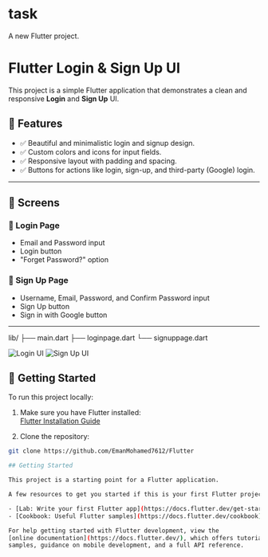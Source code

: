 # task

A new Flutter project.

# Flutter Login & Sign Up UI

This project is a simple Flutter application that demonstrates a clean and responsive **Login** and **Sign Up** UI.

## 🧾 Features

- ✅ Beautiful and minimalistic login and signup design.
- ✅ Custom colors and icons for input fields.
- ✅ Responsive layout with padding and spacing.
- ✅ Buttons for actions like login, sign-up, and third-party (Google) login.

---

## 📁 Screens

### 🔐 Login Page
- Email and Password input
- Login button
- "Forget Password?" option

### 📝 Sign Up Page
- Username, Email, Password, and Confirm Password input
- Sign Up button
- Sign in with Google button

---
lib/
├── main.dart
├── loginpage.dart
└── signuppage.dart

![Login UI](screenshots/login.png)
![Sign Up UI](screenshots/signup.png)

## 🚀 Getting Started

To run this project locally:

1. Make sure you have Flutter installed:  
   [Flutter Installation Guide](https://flutter.dev/docs/get-started/install)

2. Clone the repository:
```bash
git clone https://github.com/EmanMohamed7612/Flutter

## Getting Started

This project is a starting point for a Flutter application.

A few resources to get you started if this is your first Flutter project:

- [Lab: Write your first Flutter app](https://docs.flutter.dev/get-started/codelab)
- [Cookbook: Useful Flutter samples](https://docs.flutter.dev/cookbook)

For help getting started with Flutter development, view the
[online documentation](https://docs.flutter.dev/), which offers tutorials,
samples, guidance on mobile development, and a full API reference.
